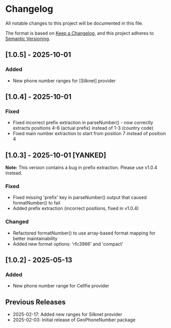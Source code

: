 # Changelog

All notable changes to this project will be documented in this file.

The format is based on [Keep a Changelog](https://keepachangelog.com/en/1.0.0/),
and this project adheres to [Semantic Versioning](https://semver.org/spec/v2.0.0.html).

## [1.0.5] - 2025-10-01
### Added
- New phone number ranges for [Silknet] provider

## [1.0.4] - 2025-10-01
### Fixed
- Fixed incorrect prefix extraction in parseNumber() - now correctly extracts positions 4-6 (actual prefix) instead of 1-3 (country code)
- Fixed main number extraction to start from position 7 instead of position 4

## [1.0.3] - 2025-10-01 [YANKED]
**Note:** This version contains a bug in prefix extraction. Please use v1.0.4 instead.

### Fixed
- Fixed missing 'prefix' key in parseNumber() output that caused formatNumber() to fail
- Added prefix extraction (incorrect positions, fixed in v1.0.4)

### Changed
- Refactored formatNumber() to use array-based format mapping for better maintainability
- Added new format options: 'rfc3966' and 'compact'

## [1.0.2] - 2025-05-13
### Added
- New phone number range for Cellfie provider

## Previous Releases
- 2025-02-17: Added new ranges for Silknet provider
- 2025-02-03: Initial release of GeoPhoneNumber package
